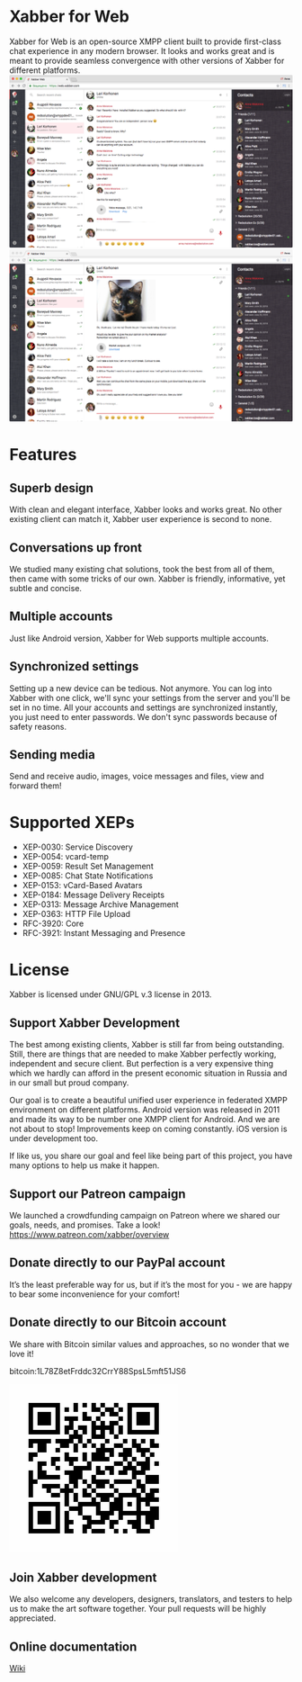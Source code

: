 # Xabber for Web

Xabber for Web is an open-source XMPP client built to provide first-class chat experience in any modern browser. It looks and works great and is meant to provide seamless convergence with other versions of Xabber for different platforms.
![screenshot1](xabber_chat_screenshot_1.png) ![screenshot2](xabber_chat_screenshot_2.png)

# Features
## Superb design
With clean and elegant interface, Xabber looks and works great. No other existing client can match it, Xabber user experience is second to none.
## Conversations up front
We studied many existing chat solutions, took the best from all of them, then came with some tricks of our own. Xabber is friendly, informative, yet subtle and concise.
## Multiple accounts
Just like Android version, Xabber for Web supports multiple accounts.
## Synchronized settings
Setting up a new device can be tedious. Not anymore. You can log into Xabber with one click, we'll sync your settings from the server and you'll be set in no time.
All your accounts and settings are synchronized instantly, you just need to enter passwords. We don't sync passwords because of safety reasons.
## Sending media
Send and receive audio,  images, voice messages and files, view and forward them! 
 
# Supported XEPs
* XEP-0030: Service Discovery
* XEP-0054: vcard-temp
* XEP-0059: Result Set Management
* XEP-0085: Chat State Notifications
* XEP-0153: vCard-Based Avatars
* XEP-0184: Message Delivery Receipts
* XEP-0313: Message Archive Management
* XEP-0363: HTTP File Upload
* RFC-3920: Core
* RFC-3921: Instant Messaging and Presence

# License 
Xabber is licensed under GNU/GPL v.3 license in 2013. 

## Support Xabber Development
The best among existing clients, Xabber is still far from being outstanding.  Still, there are things that are needed to make Xabber perfectly working, independent and secure client. But perfection is a very expensive thing which we hardly can afford in the present economic situation in Russia and in our small but proud company. 

Our goal is to create a beautiful unified user experience in federated XMPP environment on different platforms. Android version was released in 2011 and made its way to be number one XMPP client for Android.  And we are not about to stop! Improvements keep on coming constantly. iOS version is under development too. 

If like us, you share our goal and feel like being part of this project,  you have many options to help us make it happen.
## Support our Patreon campaign
We launched a crowdfunding campaign on Patreon where we shared our goals, needs, and promises. Take a look!
https://www.patreon.com/xabber/overview

## Donate directly to our PayPal account
It’s the least preferable way for us, but if it’s the most for you - we are happy to bear some inconvenience for your comfort!

## Donate directly to our Bitcoin account
We share with Bitcoin similar values and approaches, so no wonder that we love it!

bitcoin:1L78Z8etFrddc32CrrY88SpsL5mft51JS6

![Donate now](XabberBitcoinDonations.png)

## Join Xabber development
We also welcome any developers, designers, translators, and testers to help us to make the art software together.  Your pull requests will be highly appreciated. 


## Online documentation
[Wiki](https://github.com/redsolution/xabber-web/wiki)

